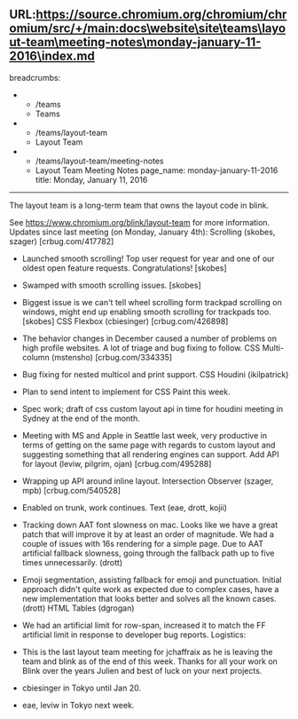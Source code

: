 URL:https://source.chromium.org/chromium/chromium/src/+/main:docs\website\site\teams\layout-team\meeting-notes\monday-january-11-2016\index.md
---
breadcrumbs:
- - /teams
  - Teams
- - /teams/layout-team
  - Layout Team
- - /teams/layout-team/meeting-notes
  - Layout Team Meeting Notes
page_name: monday-january-11-2016
title: Monday, January 11, 2016
---

The layout team is a long-term team that owns the layout code in blink.

See https://www.chromium.org/blink/layout-team for more information.
Updates since last meeting (on Monday, January 4th):
Scrolling (skobes, szager) \[crbug.com/417782\]
- Launched smooth scrolling! Top user request for year and one of our
oldest open feature requests. Congratulations! \[skobes\]
- Swamped with smooth scrolling issues. \[skobes\]
- Biggest issue is we can't tell wheel scrolling form trackpad scrolling
on windows, might end up enabling smooth scrolling for trackpads
too. \[skobes\]
CSS Flexbox (cbiesinger) \[crbug.com/426898\]
- The behavior changes in December caused a number of problems on high
profile websites. A lot of triage and bug fixing to follow.
CSS Multi-column (mstensho) \[crbug.com/334335\]
- Bug fixing for nested multicol and print support.
CSS Houdini (ikilpatrick)
- Plan to send intent to implement for CSS Paint this week.
- Spec work; draft of css custom layout api in time for houdini meeting
in Sydney at the end of the month.
- Meeting with MS and Apple in Seattle last week, very productive in
terms of getting on the same page with regards to custom layout and
suggesting something that all rendering engines can support.
Add API for layout (leviw, pilgrim, ojan) \[crbug.com/495288\]
- Wrapping up API around inline layout.
Intersection Observer (szager, mpb) \[crbug.com/540528\]
- Enabled on trunk, work continues.
Text (eae, drott, kojii)
- Tracking down AAT font slowness on mac. Looks like we have a great
patch that will improve it by at least an order of magnitude. We had
a couple of issues with 16s rendering for a simple page. Due to AAT
artificial fallback slowness, going through the fallback path up to five
times unnecessarily. (drott)
- Emoji segmentation, assisting fallback for emoji and punctuation.
Initial approach didn't quite work as expected due to complex cases,
have a new implementation that looks better and solves all the
known cases. (drott)
HTML Tables (dgrogan)
- We had an artificial limit for row-span, increased it to match the FF
artificial limit in response to developer bug reports.
Logistics:
- This is the last layout team meeting for jchaffraix as he is leaving
the team and blink as of the end of this week. Thanks for all your
work on Blink over the years Julien and best of luck on your next
projects.
- cbiesinger in Tokyo until Jan 20.

- eae, leviw in Tokyo next week.
